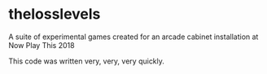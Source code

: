 # thelosslevels
A suite of experimental games created for an arcade cabinet installation at Now Play This 2018

This code was written very, very, very quickly. 
